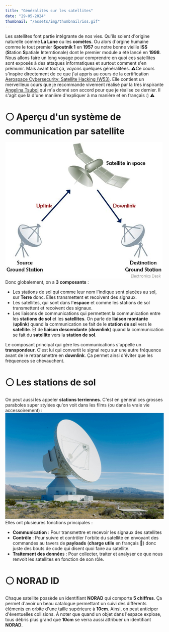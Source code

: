 ```yaml
---
title: "Généralités sur les satellites"
date: "29-05-2024"
thumbnail: "/assets/img/thumbnail/iss.gif"
---
```

Les satellites font partie intégrante de nos vies. Qu'ils soient d'origine naturelle comme **La Lune** ou les **comètes**. Ou alors d'orgine humaine comme le tout premier **Spoutnik 1** en **1957** ou notre bonne vieille **ISS** (**S**tation **S**patiale **I**nterntionale) dont le premier module a été lancé en **1998**.
Nous allons faire un long voyage pour comprendre en quoi ces satellites sont exposés à des attaques informatiques et surtout comment s'en prémunir. 
Mais avant tout ça, voyons quelques généralitées. 
⚠️Ce cours s'inspire directement de ce que j'ai appris au cours de la certification [Aerospace Cybersecurity: Satellite Hacking (W53)](https://pentestmag.com/course/aerospace-cybersecurity-satellite-hacking-w53/). Elle contient un merveilleux cours que je recommande vivement réalisé par la très inspirante [Angelina Tsuboi](https://www.angelinatsuboi.net) qui m'a donné son accord pour que je réalise ce dernier. Il s'agit que là d'une manière d'expliquer à ma manière et en français :) ⚠️

# ⚪️ Aperçu d'un système de communication par satellite
![image](../../../assets/img/satellite/basics/basics1.png)
Donc globalement, on a **3 composants** : 
- Les stations de sol qui comme leur nom l'indique sont placées au sol, sur **Terre** donc. Elles transmettent et recoivent des signaux.
- Les satellites, qui sont dans l'**espace** et comme les stations de sol transmettent et recoivent des signaux. 
- Les liaisons de communications qui permettent la communication entre les **stations de sol** et les **satellites**. On parle de **liaison montante** (**uplink**) quand la communication se fait de le **station de sol** vers le **satellite**. Et de **liaison descendante** (**downlink**) quand la communication se fait du **satellite** vers la **station de sol**. 

Le composant principal qui gère les communications s'appelle un **transpondeur**. C'est lui qui convertit le signal reçu sur une autre fréquence avant de le retransmettre en **downlink**. Ça permet ainsi d'éviter que les fréquences se chevauchent. 
# ⚪️ Les stations de sol
On peut aussi les appeler **stations terriennes**. C'est en général ces grosses paraboles super stylées qu'on voit dans les films (ou dans la vraie vie accessoirement) :
![image](../../../assets/img/satellite/basics/basics2.png)
Elles ont plusieures fonctions principales : 
- **Communication** : Pour transmettre et recevoir les signaux des satellites
- **Contrôle** : Pour suivre et contrôler l'orbite du satellite en envoyant des commandes au tavers de **payloads** (**charge utile** en français 🤢) donc juste des bouts de code qui disent quoi faire au satellite. 
- **Traitement des donnée**s : Pour collecter, traiter et analyser ce que nous renvoit les satellites en fonction de son rôle. 

# ⚪️ NORAD ID
Chaque satellite possède un identifiant **NORAD** qui comporte **5 chiffres**. 
Ça permet d'avoir un beau catalogue permettant un suivi des différents éléments en orbite d'une taille supérieure à **10cm**. Ainsi, on peut anticiper d'éventuelles collisions.
À noter que quand un objet dans l'espace explose, tous débris plus grand que **10cm** se verra aussi attribuer un identifiant **NORAD**. 





